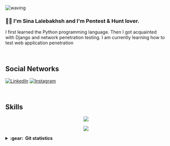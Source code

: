 ![waving](https://capsule-render.vercel.app/api?type=waving&height=200&text=SinaLalebakhsh%20&fontAlignY=40&color=gradient)
 

### :man_technologist: I'm Sina Lalebakhsh and I'm Pentest & Hunt lover. 
I first learned the Python programming language. Then I got acquainted with Django and network penetration testing. I am currently learning how to test web application penetration


<br>
<h2>Social Networks</h2>

 [![LinkedIn][2.2]][2] [![Instagram][3.2]][3] 


[2.2]: https://s6.uupload.ir/files/2_96dw.png
[3.2]: https://s6.uupload.ir/files/1_7xy9.png


[2]: https://www.linkedin.com/in/sina-lalebakhsh-137a41237/
[3]: https://www.instagram.com/sinalalebakhsh

<br>
<h2>Skills</h2>

<p align="center">
  <a href="https://skillicons.dev">
    <img src="https://skillicons.dev/icons?i=git,vscode" />
  </a>
</p>
<p align="center">
  <a href="https://skillicons.dev">
    <img src="https://skillicons.dev/icons?i=python,django,github" />
  </a>
</p>

<details close="true">
  <summary><b>:gear: &nbsp;Git statistics</b></summary>
  <img height="150px" src="https://github-readme-stats.vercel.app/api?username=MosFazli&show_icons=true&theme=highcontrast" />
  <img height="150px" src="https://github-readme-stats.vercel.app/api/top-langs/?username=MosFazli&hide=html&layout=compact&theme=highcontrast" />
 
 ![](./profile-3d-contrib/profile-night-rainbow.svg)
 
 </details>
